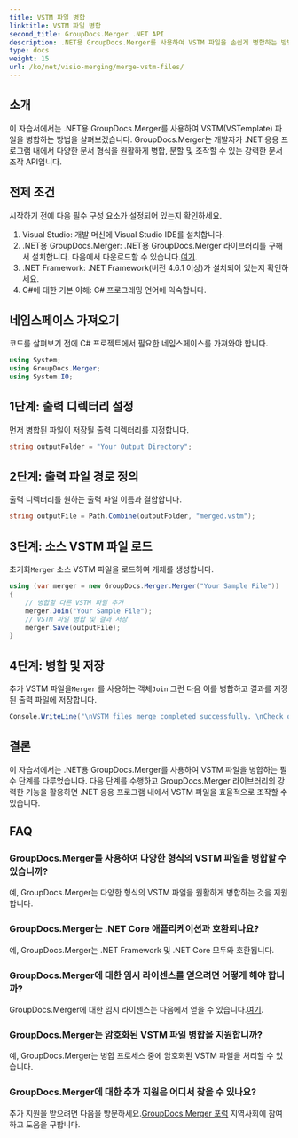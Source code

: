 ```yaml
---
title: VSTM 파일 병합
linktitle: VSTM 파일 병합
second_title: GroupDocs.Merger .NET API
description: .NET용 GroupDocs.Merger를 사용하여 VSTM 파일을 손쉽게 병합하는 방법을 알아보세요. 단계별 튜토리얼과 문서 조작 기능을 따라해보세요.
type: docs
weight: 15
url: /ko/net/visio-merging/merge-vstm-files/
---
```

## 소개
이 자습서에서는 .NET용 GroupDocs.Merger를 사용하여 VSTM(VSTemplate) 파일을 병합하는 방법을 살펴보겠습니다. GroupDocs.Merger는 개발자가 .NET 응용 프로그램 내에서 다양한 문서 형식을 원활하게 병합, 분할 및 조작할 수 있는 강력한 문서 조작 API입니다.
## 전제 조건
시작하기 전에 다음 필수 구성 요소가 설정되어 있는지 확인하세요.
1. Visual Studio: 개발 머신에 Visual Studio IDE를 설치합니다.
2.  .NET용 GroupDocs.Merger: .NET용 GroupDocs.Merger 라이브러리를 구해서 설치합니다. 다음에서 다운로드할 수 있습니다.[여기](https://releases.groupdocs.com/merger/net/).
3. .NET Framework: .NET Framework(버전 4.6.1 이상)가 설치되어 있는지 확인하세요.
4. C#에 대한 기본 이해: C# 프로그래밍 언어에 익숙합니다.

## 네임스페이스 가져오기
코드를 살펴보기 전에 C# 프로젝트에서 필요한 네임스페이스를 가져와야 합니다.
```csharp
using System; 
using GroupDocs.Merger;
using System.IO;
```
## 1단계: 출력 디렉터리 설정
먼저 병합된 파일이 저장될 출력 디렉터리를 지정합니다.
```csharp
string outputFolder = "Your Output Directory";
```
## 2단계: 출력 파일 경로 정의
출력 디렉터리를 원하는 출력 파일 이름과 결합합니다.
```csharp
string outputFile = Path.Combine(outputFolder, "merged.vstm");
```
## 3단계: 소스 VSTM 파일 로드
 초기화`Merger` 소스 VSTM 파일을 로드하여 개체를 생성합니다.
```csharp
using (var merger = new GroupDocs.Merger.Merger("Your Sample File"))
{
    // 병합할 다른 VSTM 파일 추가
    merger.Join("Your Sample File");
    // VSTM 파일 병합 및 결과 저장
    merger.Save(outputFile);
}
```
## 4단계: 병합 및 저장
추가 VSTM 파일을`Merger` 를 사용하는 객체`Join` 그런 다음 이를 병합하고 결과를 지정된 출력 파일에 저장합니다.
```csharp
Console.WriteLine("\nVSTM files merge completed successfully. \nCheck output in {0}", outputFolder);
```

## 결론
이 자습서에서는 .NET용 GroupDocs.Merger를 사용하여 VSTM 파일을 병합하는 필수 단계를 다루었습니다. 다음 단계를 수행하고 GroupDocs.Merger 라이브러리의 강력한 기능을 활용하면 .NET 응용 프로그램 내에서 VSTM 파일을 효율적으로 조작할 수 있습니다.

## FAQ
### GroupDocs.Merger를 사용하여 다양한 형식의 VSTM 파일을 병합할 수 있습니까?
예, GroupDocs.Merger는 다양한 형식의 VSTM 파일을 원활하게 병합하는 것을 지원합니다.
### GroupDocs.Merger는 .NET Core 애플리케이션과 호환되나요?
예, GroupDocs.Merger는 .NET Framework 및 .NET Core 모두와 호환됩니다.
### GroupDocs.Merger에 대한 임시 라이센스를 얻으려면 어떻게 해야 합니까?
 GroupDocs.Merger에 대한 임시 라이센스는 다음에서 얻을 수 있습니다.[여기](https://purchase.groupdocs.com/temporary-license/).
### GroupDocs.Merger는 암호화된 VSTM 파일 병합을 지원합니까?
예, GroupDocs.Merger는 병합 프로세스 중에 암호화된 VSTM 파일을 처리할 수 있습니다.
### GroupDocs.Merger에 대한 추가 지원은 어디서 찾을 수 있나요?
 추가 지원을 받으려면 다음을 방문하세요.[GroupDocs.Merger 포럼](https://forum.groupdocs.com/c/merger/32) 지역사회에 참여하고 도움을 구합니다.